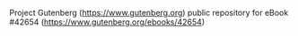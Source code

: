 Project Gutenberg (https://www.gutenberg.org) public repository for eBook #42654 (https://www.gutenberg.org/ebooks/42654)
